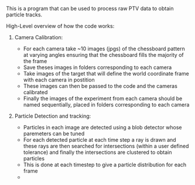 This is a program that can be used to process raw PTV data to obtain particle tracks.

High-Level overview of how the code works:

  1) Camera Calibration:
     - For each camera take ~10 images (jpgs) of the chessboard pattern at varying angles ensuring that the chessboard fills the majority of the frame
     - Save theses images in folders corresponding to each camera
     - Take images of the target that will define the world coordinate frame with each camera in postition
     - These images can then be passed to the code and the cameras calibrated
     - Finally the images of the experiment from each camera should be named sequentially, placed in folders corresponding to each camera
    
  2) Particle Detection and tracking:
      - Particles in each image are detected using a blob detector whose paremeters can be tuned
      - For each detected particle at each time step a ray is drawn and these rays are then searched for intersections (within a user defined tolerance) and finally the intersections are clustered to obtain particles
      - This is done at each timestep to give a particle distribution for each frame
      - 

  
